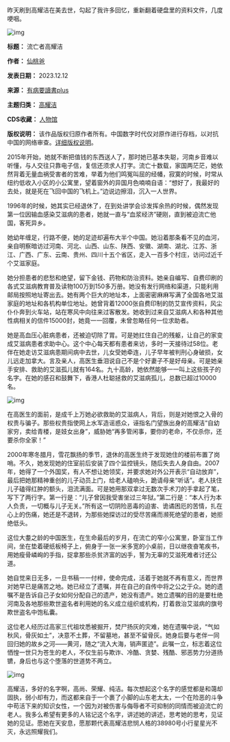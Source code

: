 昨天刷到高耀洁在美去世，勾起了我许多回忆，重新翻着硬盘里的资料文件，几度哽咽。  

![img](https://chinadigitaltimes.net/chinese/files/2023/12/post-703169-65790cd4b52d3.)




**标题：** 流亡者高耀洁  

**作者：**  [仙桃爸](https://chinadigitaltimes.net/space/有病要讀書plus)  

**发表日期：** 2023.12.12  

**来源：** [有病要讀書plus](https://web.archive.org/web/20231213015318/https://mp.weixin.qq.com/s/fpI95IHYzq9IPvddt6cv4A)  

**主题归类：** [高耀洁](https://chinadigitaltimes.net/space/高耀洁)  

**CDS收藏：** [人物馆](https://chinadigitaltimes.net/space/%E4%BA%BA%E7%89%A9%E9%A6%86)  

**版权说明：** 该作品版权归原作者所有。中国数字时代仅对原作进行存档，以对抗中国的网络审查。[详细版权说明](https://chinadigitaltimes.net/chinese/copyright)。


2015年开始，她就不断把值钱的东西送人了，那时她已基本失聪，河南乡音难以听懂，与人交往只靠电子信，复信还须求人打字。流亡十数载，家国两茫茫，她依然背着无量血祸受害者的苦难，举着为他们鸣冤叫屈的经幡，寂寞的时候，时常从纽约低收入小区的小公寓里，望着窗外的异国月色喃喃自语：“想好了，我最好的去处，就是死在飞回中国的飞机上。”边说边擦泪，沉入一人世界。


1996年的时候，她其实已经退休了，在到处讲学会诊发挥余热的时候，偶然发现第一位因输血感染艾滋病的患者，她就一直与“血浆经济”硬刚，直到被迫流亡他国，客死异乡。


她幼年缠足，行路不便，她的足迹却遍布大半个中国。她沿着那条看不见的血河，亲自明察暗访过河南、河北、山西、山东、陕西、安徽、湖南、湖北、江苏、浙江、广西、广东、云南、贵州、四川十五个省区，走入一百多个村庄，访问过近千个艾滋家庭。


她分担患者的悲愁和绝望，留下金钱、药物和防治资料。她亲自编写、自费印刷的各式艾滋病教育普及读物100万到150多万册。她没有发行网络和渠道，只能利用邮局按照地址寄出去。她有两个巨大的地址本，上面密密麻麻写满了全国各地艾滋家庭的地址和各机构单位地址。她曾背着12000张自费印制的防艾宣传资料，风尘仆仆奔到火车站，站在寒风中向往来过客散发。她收到过来自艾滋病人和各种其他性病相关的信件15000封，她竟一一回覆，未曾忽略任何一位求助者。


她是高血压心脏病患者，还被迫切除了胃。可是她扛住自己的残躯，让自己的家变成艾滋病患者求助中心。这个中心每天都有患者来访，多时一天接待过58位。老伴在她走访艾滋病患期间病中去世，儿女受她牵连，儿子早年被判刑心身破损，女儿远走加拿大。言及亲人，高医生垂泪说自己不是个好妻子不是好母亲。可是她亲手安排、救助的艾滋孤儿就有164名。九十高龄，她依然能够一一叫上这些孩子的名字。在她的感召和鼓舞下，香港人杜聪拯救的艾滋病孤儿，总数已超过10000名。


![img](https://chinadigitaltimes.net/chinese/files/2023/12/post-703169-65790cd4bcd38.)


在高医生的面前，是成千上万她必欲救助的艾滋病人，背后，则是对她恨之入骨的权贵与骗子。那些权贵指使网上水军造谣惑众，诬指名门望族出身的高耀洁“自幼家穷，卖给青楼，是妓女出身”，威胁她“再多管闲事，要你的老命，不仅杀你，还要杀你全家！”


2000年寒冬腊月，雪花飘扬的季节，退休的高医生终于发现她住的楼前布置了岗哨。不久，她发现她的住室前后安装了四个监控镜头，随后失去人身自由。2007年，她得了一个外国奖，有人不想让她领奖，并要求她对外公开表示“自动放弃”，最后把她那精神重创的儿子动员上门，给老人磕响头，跪请母亲“听话”。老人扶住儿子磕得红肿的额头，泪流满面。可是她用那双拿过无数次手术刀的手拿起了笔，写下了两行字。第一行是：“儿子曾因我受害坐过三年狱。”第二行是：“本人行为本人负责，一切概与儿子无关。”所有这一切阴险恶毒的迫害、诡谲困厄的苦情，扎在心上的伤痛，她还是不退转，为那些她探访过的受尽苦痛而濒死绝望的患者，她拒绝低头。


这位大耋之龄的中国医生，在生命最后的岁月，在流亡的窄小公寓里，卧室当工作间，坐在垫着硬纸板椅子上，俯身于一张一米多宽的小桌前，日以继夜奋笔疾书，用她瘦骨嶙峋的手指，捉拿那些杀贫济富的凶手，誓为无辜的艾滋死难者讨还公道。


她自觉来日无多，一旦书稿一一付梓，使命完成，活着于她就不再有意义，而世界对她早已是痛苦之地。她已经立了遗嘱，并在自己的自传中将之公之于众。她的遗嘱不是告诉自己子女如何分配自己的遗产，她没有遗产。她立遗嘱的目的是要杜绝河南及各地那些欺世盗名者利用她的名义成立组织或机构，打着救治艾滋病的旗号欺世盗名中饱私囊。


这位老人经历过高家三代祖坟悉被掘开，焚尸扬灰的灾难，她在遗嘱中说，“气如秋风，骨灰如土”，决意不土葬，不留墓地，甚至不留骨灰。她身后要与老伴一同回归她的故乡之河——黄河，随之“流入大海，销声匿迹”。此嘱一立，标志着这位恓惶一世只为苍生的老人，不仅生前与欺诈、冷酷、贪婪、残酷、邪恶势力分道扬镳，身后也与这个堕落的世道势不两立。


![img](https://chinadigitaltimes.net/chinese/files/2023/12/post-703169-65790cd4c476c.)


高耀洁，多好的名字啊，高尚、荣耀、纯洁。每次想起这个名字的感觉都是和蔼却固执，弱小却有力，而这都来自于一个裹了小脚的山东老太太，一个在险恶的斗争中苟活下来的知识女性，一个因为对被伤害与侮辱者不可抑制的同情而被迫流亡的老人。我多么希望有更多的人铭记这个名字，讲述她的讲述，思考她的思考，见证她的见证。愿她在天安息，愿那颗代表高耀洁悲悯人格的38980号小行星星光不灭，永远照耀我们。

